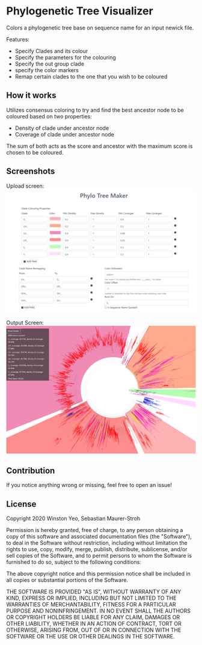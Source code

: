 # Phylogenetic Tree Visualizer

Colors a phylogenetic tree base on sequence name for an input newick file.

Features:

- Specify Clades and its colour
- Specify the parameters for the colouring
- Specify the out group clade
- specify the color markers
- Remap certain clades to the one that you wish to be coloured

## How it works

Utilizes consensus coloring to try and find the best ancestor node to be coloured based on two properties:

- Density of clade under ancestor node
- Coverage of clade under ancestor node

The sum of both acts as the score and ancestor with the maximum score is chosen to be coloured.

## Screenshots

Upload screen:
![input screen](./img/upload_screen.png)

Output Screen:
![Colored phylogenetic tree](./img/output.png)

## Contribution

If you notice anything wrong or missing, feel free to open an issue!

## License

Copyright 2020 Winston Yeo, Sebastian Maurer-Stroh

Permission is hereby granted, free of charge, to any person obtaining a copy of this software and associated documentation files (the "Software"), to deal in the Software without restriction, including without limitation the rights to use, copy, modify, merge, publish, distribute, sublicense, and/or sell copies of the Software, and to permit persons to whom the Software is furnished to do so, subject to the following conditions:

The above copyright notice and this permission notice shall be included in all copies or substantial portions of the Software.

THE SOFTWARE IS PROVIDED "AS IS", WITHOUT WARRANTY OF ANY KIND, EXPRESS OR IMPLIED, INCLUDING BUT NOT LIMITED TO THE WARRANTIES OF MERCHANTABILITY, FITNESS FOR A PARTICULAR PURPOSE AND NONINFRINGEMENT. IN NO EVENT SHALL THE AUTHORS OR COPYRIGHT HOLDERS BE LIABLE FOR ANY CLAIM, DAMAGES OR OTHER LIABILITY, WHETHER IN AN ACTION OF CONTRACT, TORT OR OTHERWISE, ARISING FROM, OUT OF OR IN CONNECTION WITH THE SOFTWARE OR THE USE OR OTHER DEALINGS IN THE SOFTWARE.
